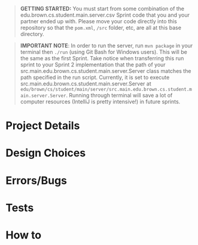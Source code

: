> **GETTING STARTED:** You must start from some combination of the edu.brown.cs.student.main.server.csv Sprint code that you and your partner ended up with. Please move your code directly into this repository so that the `pom.xml`, `/src` folder, etc, are all at this base directory.

> **IMPORTANT NOTE**: In order to run the server, run `mvn package` in your terminal then `./run` (using Git Bash for Windows users). This will be the same as the first Sprint. Take notice when transferring this run sprint to your Sprint 2 implementation that the path of your src.main.edu.brown.cs.student.main.server.Server class matches the path specified in the run script. Currently, it is set to execute src.main.edu.brown.cs.student.main.server.Server at `edu/brown/cs/student/main/server/src.main.edu.brown.cs.student.main.server.Server`. Running through terminal will save a lot of computer resources (IntelliJ is pretty intensive!) in future sprints.

# Project Details

# Design Choices

# Errors/Bugs

# Tests

# How to
